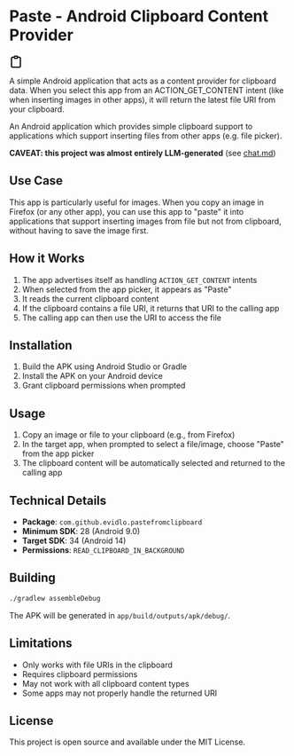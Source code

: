 # Paste - Android Clipboard Content Provider

<svg xmlns="http://www.w3.org/2000/svg" width="24" height="24" fill="none" stroke="black" stroke-width="2" stroke-linecap="round" stroke-linejoin="round" class="feather feather-clipboard">
  <path d="M16 4h2a2 2 0 0 1 2 2v14a2 2 0 0 1-2 2H6a2 2 0 0 1-2-2V6a2 2 0 0 1 2-2h2" />
  <rect x="9" y="2" width="6" height="4" rx="1" ry="1" />
</svg>

A simple Android application that acts as a content provider for clipboard data. When you select this app from an ACTION_GET_CONTENT intent (like when inserting images in other apps), it will return the latest file URI from your clipboard.

An Android application which provides simple clipboard support to applications which support inserting files from other apps (e.g. file picker).

**CAVEAT: this project was almost entirely LLM-generated** (see [chat.md](chat.md))

## Use Case

This app is particularly useful for images. When you copy an image in Firefox (or any other app), you can use this app to "paste" it into applications that support inserting images from file but not from clipboard, without having to save the image first.

## How it Works

1. The app advertises itself as handling `ACTION_GET_CONTENT` intents
2. When selected from the app picker, it appears as "Paste"
3. It reads the current clipboard content
4. If the clipboard contains a file URI, it returns that URI to the calling app
5. The calling app can then use the URI to access the file

## Installation

1. Build the APK using Android Studio or Gradle
2. Install the APK on your Android device
3. Grant clipboard permissions when prompted

## Usage

1. Copy an image or file to your clipboard (e.g., from Firefox)
2. In the target app, when prompted to select a file/image, choose "Paste" from the app picker
3. The clipboard content will be automatically selected and returned to the calling app

## Technical Details

- **Package**: `com.github.evidlo.pastefromclipboard`
- **Minimum SDK**: 28 (Android 9.0)
- **Target SDK**: 34 (Android 14)
- **Permissions**: `READ_CLIPBOARD_IN_BACKGROUND`

## Building

```bash
./gradlew assembleDebug
```

The APK will be generated in `app/build/outputs/apk/debug/`.

## Limitations

- Only works with file URIs in the clipboard
- Requires clipboard permissions
- May not work with all clipboard content types
- Some apps may not properly handle the returned URI

## License

This project is open source and available under the MIT License. 